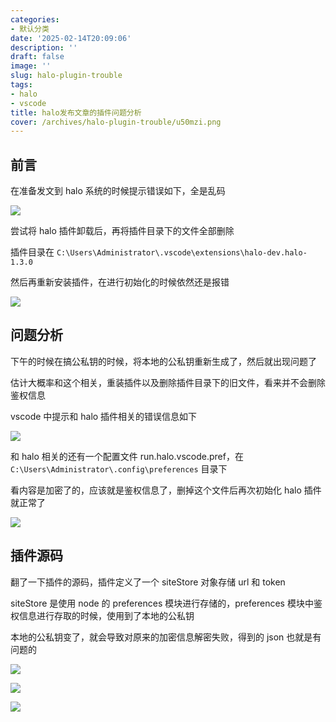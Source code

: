 ```yaml
---
categories:
- 默认分类
date: '2025-02-14T20:09:06'
description: ''
draft: false
image: ''
slug: halo-plugin-trouble
tags:
- halo
- vscode
title: halo发布文章的插件问题分析
cover: /archives/halo-plugin-trouble/u50mzi.png
---
```


## 前言

在准备发文到 halo 系统的时候提示错误如下，全是乱码 

![](/archives/halo-plugin-trouble/u50mzi.png)

尝试将 halo 插件卸载后，再将插件目录下的文件全部删除

插件目录在 `C:\Users\Administrator\.vscode\extensions\halo-dev.halo-1.3.0`  

然后再重新安装插件，在进行初始化的时候依然还是报错 

![](/archives/halo-plugin-trouble/u6554v.png)

## 问题分析 

下午的时候在搞公私钥的时候，将本地的公私钥重新生成了，然后就出现问题了

估计大概率和这个相关，重装插件以及删除插件目录下的旧文件，看来并不会删除鉴权信息

vscode 中提示和 halo 插件相关的错误信息如下

![](/archives/halo-plugin-trouble/w4f1p4.png)


和 halo 相关的还有一个配置文件 run.halo.vscode.pref，在 `C:\Users\Administrator\.config\preferences` 目录下

看内容是加密了的，应该就是鉴权信息了，删掉这个文件后再次初始化 halo 插件就正常了

![](/archives/halo-plugin-trouble/w49wxb.png)


## 插件源码

翻了一下插件的源码，插件定义了一个 siteStore 对象存储 url 和 token

siteStore 是使用 node 的 preferences 模块进行存储的，preferences 模块中鉴权信息进行存取的时候，使用到了本地的公私钥

本地的公私钥变了，就会导致对原来的加密信息解密失败，得到的 json 也就是有问题的

![](/archives/halo-plugin-trouble/fqf07n.png)

![](/archives/halo-plugin-trouble/fr3cur.png)

![](/archives/halo-plugin-trouble/fs4f1f.png)
